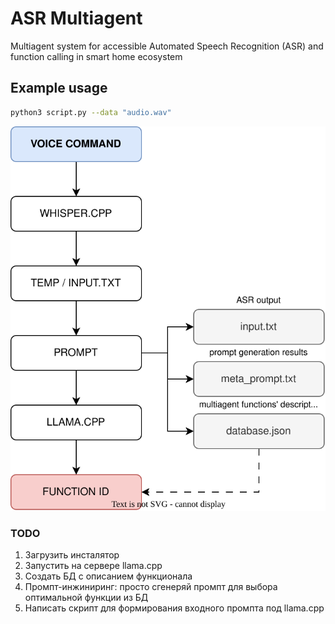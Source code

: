 # ASR Multiagent
Multiagent system for accessible Automated Speech Recognition (ASR) and function calling in smart home ecosystem

## Example usage

```bash
python3 script.py --data "audio.wav"
```

![multiagent scheme](https://raw.githubusercontent.com/vifirsanova/asr-multiagent/refs/heads/main/scheme.svg)

### TODO

1. Загрузить инсталятор 
2. Запустить на сервере llama.cpp
3. Создать БД с описанием функционала 
4. Промпт-инжиниринг: просто сгенеряй промпт для выбора оптимальной функции из БД
5. Написать скрипт для формирования входного промпта под llama.cpp
